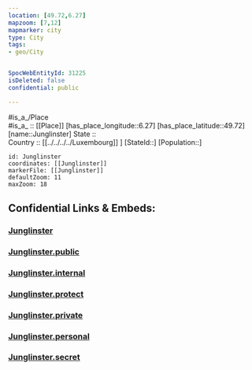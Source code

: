 ```yaml
---
location: [49.72,6.27] 
mapzoom: [7,12] 
mapmarker: city 
type: City
tags:
- geo/City


SpocWebEntityId: 31225
isDeleted: false
confidential: public

---
```

#is_a_/Place  
#is_a_ :: [[Place]] 
[has_place_longitude::6.27] 
[has_place_latitude::49.72] 
[name::Junglinster] 
State ::  
Country :: [[../../../../Luxembourg]] ] 
[StateId::] 
[Population::] 



```leaflet
id: Junglinster
coordinates: [[Junglinster]] 
markerFile: [[Junglinster]] 
defaultZoom: 11 
maxZoom: 18
```


## Confidential Links & Embeds: 

### [Junglinster](/_Standards/Earth/Continent/Europe/Europe~West/Luxembourg/Districts~Luxembourg/Grevenmacher/City/Junglinster.md) 

### [Junglinster.public](/_public/Earth/Continent/Europe/Europe~West/Luxembourg/Districts~Luxembourg/Grevenmacher/City/Junglinster.public.md) 

### [Junglinster.internal](/_internal/Earth/Continent/Europe/Europe~West/Luxembourg/Districts~Luxembourg/Grevenmacher/City/Junglinster.internal.md) 

### [Junglinster.protect](/_protect/Earth/Continent/Europe/Europe~West/Luxembourg/Districts~Luxembourg/Grevenmacher/City/Junglinster.protect.md) 

### [Junglinster.private](/_private/Earth/Continent/Europe/Europe~West/Luxembourg/Districts~Luxembourg/Grevenmacher/City/Junglinster.private.md) 

### [Junglinster.personal](/_personal/Earth/Continent/Europe/Europe~West/Luxembourg/Districts~Luxembourg/Grevenmacher/City/Junglinster.personal.md) 

### [Junglinster.secret](/_secret/Earth/Continent/Europe/Europe~West/Luxembourg/Districts~Luxembourg/Grevenmacher/City/Junglinster.secret.md)

